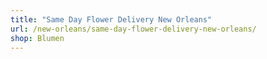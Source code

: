 ```yaml
---
title: "Same Day Flower Delivery New Orleans"
url: /new-orleans/same-day-flower-delivery-new-orleans/
shop: Blumen
---
```

